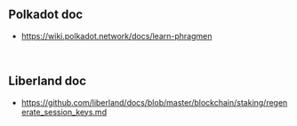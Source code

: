 


Polkadot doc
------------
* https://wiki.polkadot.network/docs/learn-phragmen

<br>


Liberland doc
-------------
* https://github.com/liberland/docs/blob/master/blockchain/staking/regenerate_session_keys.md



<br>
